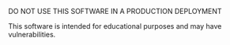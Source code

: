 DO NOT USE THIS SOFTWARE IN A PRODUCTION DEPLOYMENT

This software is intended for educational purposes and may have vulnerabilities.
